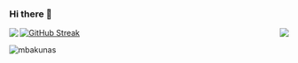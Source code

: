 ### Hi there 👋

<!--
**mbakunas/mbakunas** is a ✨ _special_ ✨ repository because its `README.md` (this file) appears on your GitHub profile.

Here are some ideas to get you started:

- 🔭 I’m currently working on ...
- 🌱 I’m currently learning ...
- 👯 I’m looking to collaborate on ...
- 🤔 I’m looking for help with ...
- 💬 Ask me about ...
- 📫 How to reach me: ...
- 😄 Pronouns: ...
- ⚡ Fun fact: ...
-->

<a href="https://github.com/mbakunas/github-readme-stats">
  <img align="left" src="https://github-readme-stats.vercel.app/api?username=mbakunas&count_private=true&show_icons=true&theme=tokyonight" />
</a>

<a href="https://github.com/mbakunas/github-readme-stats">
  <img align="right" src="https://github-readme-stats.vercel.app/api/top-langs/?username=mbakunas&theme=tokyonight" />
</a>

[![GitHub Streak](https://github-readme-streak-stats.herokuapp.com/?user=mbakunas&theme=vue-dark)](https://git.io/streak-stats)

<p align = "left">
  <img
       src = "https://komarev.com/ghpvc/?username=mbakunas"
       alt = "mbakunas"
   />
</p>
